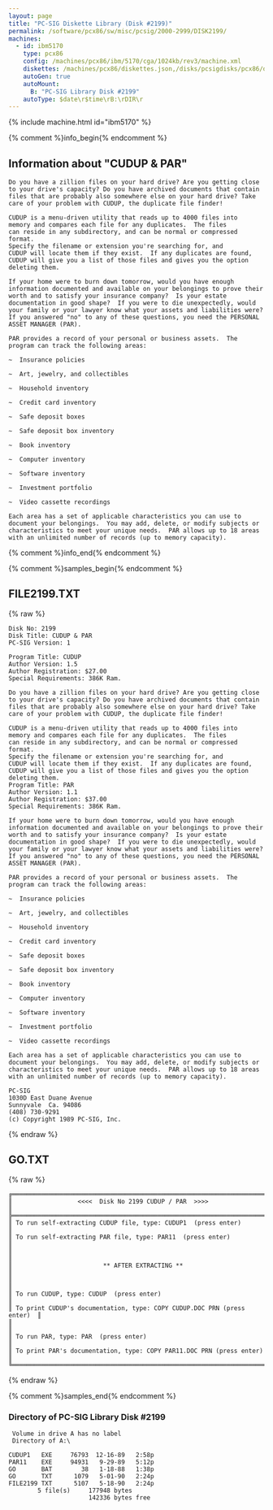```yaml
---
layout: page
title: "PC-SIG Diskette Library (Disk #2199)"
permalink: /software/pcx86/sw/misc/pcsig/2000-2999/DISK2199/
machines:
  - id: ibm5170
    type: pcx86
    config: /machines/pcx86/ibm/5170/cga/1024kb/rev3/machine.xml
    diskettes: /machines/pcx86/diskettes.json,/disks/pcsigdisks/pcx86/diskettes.json
    autoGen: true
    autoMount:
      B: "PC-SIG Library Disk #2199"
    autoType: $date\r$time\rB:\rDIR\r
---
```


{% include machine.html id="ibm5170" %}

{% comment %}info_begin{% endcomment %}

## Information about "CUDUP & PAR"

    Do you have a zillion files on your hard drive? Are you getting close
    to your drive's capacity? Do you have archived documents that contain
    files that are probably also somewhere else on your hard drive? Take
    care of your problem with CUDUP, the duplicate file finder!
    
    CUDUP is a menu-driven utility that reads up to 4000 files into
    memory and compares each file for any duplicates.  The files
    can reside in any subdirectory, and can be normal or compressed format.
    Specify the filename or extension you're searching for, and
    CUDUP will locate them if they exist.  If any duplicates are found,
    CUDUP will give you a list of those files and gives you the option
    deleting them.
    
    If your home were to burn down tomorrow, would you have enough
    information documented and available on your belongings to prove their
    worth and to satisfy your insurance company?  Is your estate
    documentation in good shape?  If you were to die unexpectedly, would
    your family or your lawyer know what your assets and liabilities were?
    If you answered "no" to any of these questions, you need the PERSONAL
    ASSET MANAGER (PAR).
    
    PAR provides a record of your personal or business assets.  The
    program can track the following areas:
    
    ~  Insurance policies
    
    ~  Art, jewelry, and collectibles
    
    ~  Household inventory
    
    ~  Credit card inventory
    
    ~  Safe deposit boxes
    
    ~  Safe deposit box inventory
    
    ~  Book inventory
    
    ~  Computer inventory
    
    ~  Software inventory
    
    ~  Investment portfolio
    
    ~  Video cassette recordings
    
    Each area has a set of applicable characteristics you can use to
    document your belongings.  You may add, delete, or modify subjects or
    characteristics to meet your unique needs.  PAR allows up to 18 areas
    with an unlimited number of records (up to memory capacity).
{% comment %}info_end{% endcomment %}

{% comment %}samples_begin{% endcomment %}

## FILE2199.TXT

{% raw %}
```
Disk No: 2199                                                           
Disk Title: CUDUP & PAR                                                 
PC-SIG Version: 1                                                       
                                                                        
Program Title: CUDUP                                                    
Author Version: 1.5                                                     
Author Registration: $27.00                                             
Special Requirements: 386K Ram.                                         
                                                                        
Do you have a zillion files on your hard drive? Are you getting close   
to your drive's capacity? Do you have archived documents that contain   
files that are probably also somewhere else on your hard drive? Take    
care of your problem with CUDUP, the duplicate file finder!             
                                                                        
CUDUP is a menu-driven utility that reads up to 4000 files into         
memory and compares each file for any duplicates.  The files            
can reside in any subdirectory, and can be normal or compressed format. 
Specify the filename or extension you're searching for, and             
CUDUP will locate them if they exist.  If any duplicates are found,     
CUDUP will give you a list of those files and gives you the option      
deleting them.                                                          
Program Title: PAR                                                      
Author Version: 1.1                                                     
Author Registration: $37.00                                             
Special Requirements: 386K Ram.                                         
                                                                        
If your home were to burn down tomorrow, would you have enough          
information documented and available on your belongings to prove their  
worth and to satisfy your insurance company?  Is your estate            
documentation in good shape?  If you were to die unexpectedly, would    
your family or your lawyer know what your assets and liabilities were?  
If you answered "no" to any of these questions, you need the PERSONAL   
ASSET MANAGER (PAR).                                                    
                                                                        
PAR provides a record of your personal or business assets.  The         
program can track the following areas:                                  
                                                                        
~  Insurance policies                                                   
                                                                        
~  Art, jewelry, and collectibles                                       
                                                                        
~  Household inventory                                                  
                                                                        
~  Credit card inventory                                                
                                                                        
~  Safe deposit boxes                                                   
                                                                        
~  Safe deposit box inventory                                           
                                                                        
~  Book inventory                                                       
                                                                        
~  Computer inventory                                                   
                                                                        
~  Software inventory                                                   
                                                                        
~  Investment portfolio                                                 
                                                                        
~  Video cassette recordings                                            
                                                                        
Each area has a set of applicable characteristics you can use to        
document your belongings.  You may add, delete, or modify subjects or   
characteristics to meet your unique needs.  PAR allows up to 18 areas   
with an unlimited number of records (up to memory capacity).            
                                                                        
PC-SIG                                                                  
1030D East Duane Avenue                                                 
Sunnyvale  Ca. 94086                                                    
(408) 730-9291                                                          
(c) Copyright 1989 PC-SIG, Inc.                                         
```
{% endraw %}

## GO.TXT

{% raw %}
```
╔═════════════════════════════════════════════════════════════════════════╗
║                  <<<<  Disk No 2199 CUDUP / PAR  >>>>                   ║
╠═════════════════════════════════════════════════════════════════════════╣
║ To run self-extracting CUDUP file, type: CUDUP1  (press enter)          ║
║ To run self-extracting PAR file, type: PAR11  (press enter)             ║
║                                                                         ║
║                         ** AFTER EXTRACTING **                          ║
║                                                                         ║
║ To run CUDUP, type: CUDUP  (press enter)                                ║
║ To print CUDUP's documentation, type: COPY CUDUP.DOC PRN (press enter)  ║
║                                                                         ║
║ To run PAR, type: PAR  (press enter)                                    ║
║ To print PAR's documentation, type: COPY PAR11.DOC PRN (press enter)    ║
╚═════════════════════════════════════════════════════════════════════════╝
```
{% endraw %}

{% comment %}samples_end{% endcomment %}

### Directory of PC-SIG Library Disk #2199

     Volume in drive A has no label
     Directory of A:\

    CUDUP1   EXE     76793  12-16-89   2:58p
    PAR11    EXE     94931   9-29-89   5:12p
    GO       BAT        38   1-18-88   1:38p
    GO       TXT      1079   5-01-90   2:24p
    FILE2199 TXT      5107   5-18-90   2:24p
            5 file(s)     177948 bytes
                          142336 bytes free
